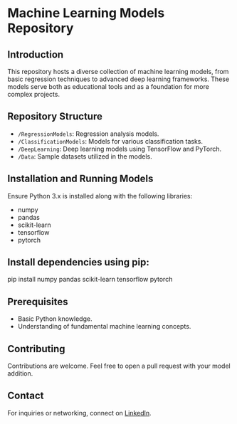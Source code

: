 # Machine Learning Models Repository

## Introduction
This repository hosts a diverse collection of machine learning models, from basic regression techniques to advanced deep learning frameworks. These models serve both as educational tools and as a foundation for more complex projects.

## Repository Structure
- `/RegressionModels`: Regression analysis models.
- `/ClassificationModels`: Models for various classification tasks.
- `/DeepLearning`: Deep learning models using TensorFlow and PyTorch.
- `/Data`: Sample datasets utilized in the models.

## Installation and Running Models
Ensure Python 3.x is installed along with the following libraries:
- numpy
- pandas
- scikit-learn
- tensorflow
- pytorch

## Install dependencies using pip:
pip install numpy pandas scikit-learn tensorflow pytorch

## Prerequisites
- Basic Python knowledge.
- Understanding of fundamental machine learning concepts.

## Contributing
Contributions are welcome. Feel free to open a pull request with your model addition.

## Contact
For inquiries or networking, connect on [LinkedIn]((https://www.linkedin.com/in/vandana-jada-6391a71b1/)https://www.linkedin.com/in/vandana-jada-6391a71b1/).
